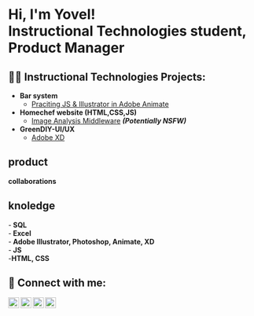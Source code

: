 <h1>Hi, I'm Yovel! <br> <b>Instructional Technologies student,</b> <b>Product Manager</b>

<h2>👨‍💻 Instructional Technologies Projects:</h2>

- <b>Bar system</b>
  - [Praciting JS & Illustrator in Adobe Animate](https://yovelraz.github.io/YovelRaz.github.Barsystem/ChooseYourCocktaillastv.html)
- <b>Homechef website (HTML,CSS,JS)</b>
  - [Image Analysis Middleware](https://github.com/joshmadakor1/4chan-Image-Analysis-Middleware-C964) <b><i>(Potentially NSFW)</b></i>
- <b>GreenDIY-UI/UX</b>
  - [Adobe XD](https://xd.adobe.com/view/964d79c7-c1ab-422f-9ad1-e626e4e807b6-c31e/)
  
<h2> product</h2>
<b> collaborations</b>
  
 <h2> knoledge </h2>
 -<b> SQL</b> <br>
 -<b> Excel </b> <br>
 -<b> Adobe Illustrator, Photoshop, Animate, XD</b> <br>
  -<b> JS</b> <br>
   -<b>HTML, CSS</b> <br>




<h2> 🤳 Connect with me:</h2>

[<img align="left" alt="YovelRaz | YouTube" width="22px" src="https://cdn.YovelRaz.net/npm/simple-icons@v3/icons/youtube.svg" />][youtube]
[<img align="left" alt="YovelRaz | Twitter" width="22px" src="https://cdn.YovelRaz.net/npm/simple-icons@v3/icons/twitter.svg" />][twitter]
[<img align="left" alt="YovelRaz | LinkedIn" width="22px" src="https://cdn.YovelRaz.net/npm/simple-icons@v3/icons/linkedin.svg" />][linkedin]
[<img align="left" alt="YovelRaz | Instagram" width="22px" src="https://cdn.YovelRaz.net/npm/simple-icons@v3/icons/instagram.svg" />][instagram]

[twitter]: https://twitter.com/YovelRaz
[youtube]: https://www.youtube.com/c/YovelRaz
[instagram]: https://www.instagram.com/YovelRaz/
[linkedin]: https://linkedin.com/in/YovelRaz

<!--
**joshmadakor1/joshmadakor1** is a ✨ _special_ ✨ repository because its `README.md` (this file) appears on your GitHub profile.

Here are some ideas to get you started:

- 🔭 I’m currently working on ...
- 🌱 I’m currently learning ...
- 👯 I’m looking to collaborate on ...
- 🤔 I’m looking for help with ...
- 💬 Ask me about ...
- 📫 How to reach me: ...
- 😄 Pronouns: ...
- ⚡ Fun fact: ...
-->
